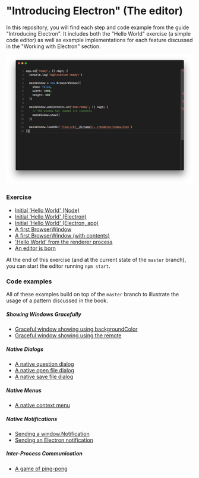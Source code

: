 # "Introducing Electron" (The editor)
In this repository, you will find each step and code example from the guide "Introducing Electron". It includes both the "Hello World" exercise (a simple code editor) as well as example implementations for each feature discussed in the "Working with Electron" section.

![](.github/editor.png)

### Exercise
 - [Initial 'Hello World' (Node)](https://github.com/felixrieseberg/introducing-electron-editor/commit/1766093d0e3bf3aebb240fafee0e300bcfc951e0)
 - [Initial 'Hello World' (Electron)](https://github.com/felixrieseberg/introducing-electron-editor/commit/30b8ebb6a46dd129fe83adac259eff0711946a24)
 - [Initial 'Hello World' (Electron, app)](https://github.com/felixrieseberg/introducing-electron-editor/commit/66ac8aa68a1e2aa33a252284060f89375b969f6c)
 - [A first BrowserWindow](https://github.com/felixrieseberg/introducing-electron-editor/commit/366a1e34785169a5c6196dcfee2ea3b276835009)
 - [A first BrowserWindow (with contents)](https://github.com/felixrieseberg/introducing-electron-editor/commit/bb5708011d66e87a1d66e9ca73420e4f3b8b0d78)
 - ['Hello World' from the renderer process](https://github.com/felixrieseberg/introducing-electron-editor/commit/75f8dd86cb83dcb9e7063830e53b20bd4bb4f714)
 - [An editor is born](https://github.com/felixrieseberg/introducing-electron-editor/commit/c199638aff010b6c596e13184e47466926bbc7db)

At the end of this exercise (and at the current state of the `master` branch), you can start the editor running `npm start`.

### Code examples
All of these examples build on top of the `master` branch to illustrate the usage of a pattern discussed in the book.

##### Showing Windows Gracefully
 - [Graceful window showing using backgroundColor](https://github.com/felixrieseberg/introducing-electron-editor/commit/6a368a2c53f2150e85b3f9da72b4e0d0a568ad55)
 - [Graceful window showing using the remote](https://github.com/felixrieseberg/introducing-electron-editor/commit/3e3dbf66359653f18b2efdd8591b967e3f7dff30)

##### Native Dialogs
 - [A native question dialog](https://github.com/felixrieseberg/introducing-electron-editor/commit/837c081742e44672305c1107792ddd99788cc9ee)
 - [A native open file dialog](https://github.com/felixrieseberg/introducing-electron-editor/commit/e78d3759c0f1b5225447e18113754990c1259e83)
 - [A native save file dialog](https://github.com/felixrieseberg/introducing-electron-editor/commit/1ba2d60e93d29a20e350ab192c0f0cdd83ffe145)

##### Native Menus
 - [A native context menu](https://github.com/felixrieseberg/introducing-electron-editor/commit/7aa7fc8ea1279b8f89328d42e0f9710c3674f04b)

##### Native Notifications
 - [Sending a window.Notification](https://github.com/felixrieseberg/introducing-electron-editor/commit/73d3f716d9ab3700a04d0dafae6447845eded931)
 - [Sending an Electron notification](https://github.com/felixrieseberg/introducing-electron-editor/commit/128ddd83f39f7e47b36722207ca0b81df64b6f1f)

##### Inter-Process Communication
 - [A game of ping-pong](https://github.com/felixrieseberg/introducing-electron-editor/commit/5be451c29a3992d75d51855387bccbe0f28a8728)
